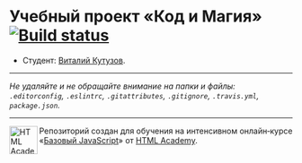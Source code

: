 # Учебный проект «Код и Магия» [![Build status][travis-image]][travis-url]

* Студент: [Виталий Кутузов](https://up.htmlacademy.ru/javascript/9/user/101219).

---

_Не удаляйте и не обращайте внимание на папки и файлы:_<br>
_`.editorconfig`, `.eslintrc`, `.gitattributes`, `.gitignore`, `.travis.yml`, `package.json`._

---

<a href="https://htmlacademy.ru/intensive/javascript"><img align="left" width="50" height="50" title="HTML Academy" src="https://up.htmlacademy.ru/static/img/intensive/javascript/logo-for-github.svg"></a>

Репозиторий создан для обучения на интенсивном онлайн‑курсе «[Базовый JavaScript](https://htmlacademy.ru/intensive/javascript)» от [HTML Academy](https://htmlacademy.ru).

[travis-image]: https://travis-ci.org/htmlacademy-javascript/101219-code-and-magick.svg?branch=master
[travis-url]: https://travis-ci.org/htmlacademy-javascript/101219-code-and-magick
